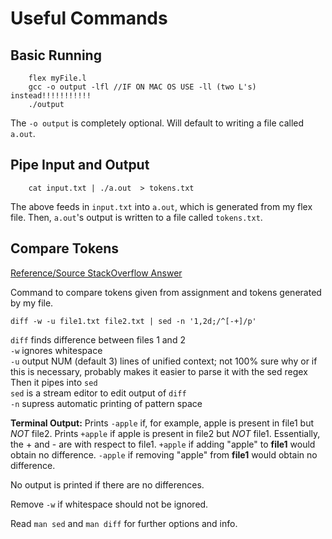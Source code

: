 # Useful Commands

## Basic Running

```
    flex myFile.l
    gcc -o output -lfl //IF ON MAC OS USE -ll (two L's) instead!!!!!!!!!!!
    ./output
```

The `-o output` is completely optional.  Will default to writing a file called `a.out`.

## Pipe Input and Output
```
    cat input.txt | ./a.out  > tokens.txt
```
The above feeds in `input.txt` into `a.out`, which is generated from my flex file.  Then, `a.out`'s output is written to a file called `tokens.txt`.

## Compare Tokens

[Reference/Source StackOverflow Answer](https://stackoverflow.com/a/8582530)

Command to compare tokens given from assignment and tokens generated by my file.

```
diff -w -u file1.txt file2.txt | sed -n '1,2d;/^[-+]/p'
```

`diff` finds difference between files 1 and 2  
`-w` ignores whitespace   
`-u` output NUM (default 3) lines of unified context; not 100% sure why or if this is necessary, probably makes it easier to parse it with the sed regex  
Then it pipes into `sed`  
`sed` is a stream editor to edit output of `diff`  
`-n` supress automatic printing of pattern space  


**Terminal Output:** Prints `-apple` if, for example, apple is present in file1 but *NOT* file2.  Prints `+apple` if apple is present in file2 but *NOT* file1.  Essentially, the + and - are with respect to file1. `+apple` if adding "apple" to **file1** would obtain no difference.  `-apple` if removing "apple" from **file1** would obtain no difference.

No output is printed if there are no differences.

Remove `-w` if whitespace should not be ignored.

Read `man sed` and `man diff` for further options and info.


